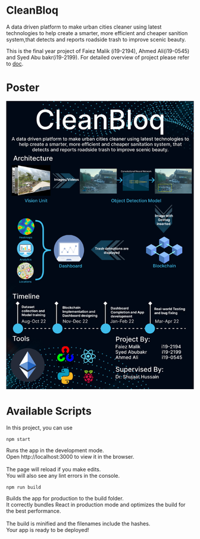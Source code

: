 # CleanBloq
A data driven platform to make urban cities cleaner using latest technologies to help create a smarter, more efficient and cheaper sanition system,that detects and reports roadside trash to improve scenic beauty.

This is the final year project of Faiez Malik (i19-2194), Ahmed Ali(i19-0545) and Syed Abu bakr(i19-2199). For detailed overview of project please refer to [doc](https://docs.google.com/document/d/1jJbf3dj8xm4qBMFiTdpSMCSVN5JAHlfWSmLSObL99GU/edit#heading=h.j4v04dp9qdg).

# Poster
![FYP poster](FYPPoster-F22-113-D-CleanBloq.jpg)

# Available Scripts
In this project, you can use
```
npm start
```
Runs the app in the development mode.<br>
Open http://localhost:3000 to view it in the browser.<br>
<br>
The page will reload if you make edits.<br>
You will also see any lint errors in the console.<br>

```
npm run build
```
Builds the app for production to the build folder.<br>
It correctly bundles React in production mode and optimizes the build for the best performance.<br>
<br>
The build is minified and the filenames include the hashes.<br>
Your app is ready to be deployed!<br>
